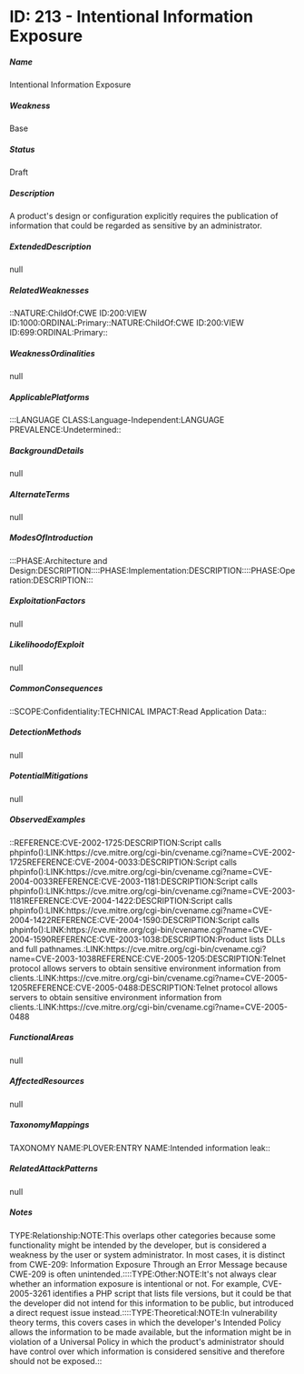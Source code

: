 # ID: 213 - Intentional Information Exposure
<h5>Name</h5>Intentional Information Exposure
<h5>Weakness</h5>Base
<h5>Status</h5>Draft
<h5>Description</h5>A product's design or configuration explicitly requires the publication of information that could be regarded as sensitive by an administrator.
<h5>ExtendedDescription</h5>null
<h5>RelatedWeaknesses</h5>::NATURE:ChildOf:CWE ID:200:VIEW ID:1000:ORDINAL:Primary::NATURE:ChildOf:CWE ID:200:VIEW ID:699:ORDINAL:Primary::
<h5>WeaknessOrdinalities</h5>null
<h5>ApplicablePlatforms</h5>:::LANGUAGE CLASS:Language-Independent:LANGUAGE PREVALENCE:Undetermined::
<h5>BackgroundDetails</h5>null
<h5>AlternateTerms</h5>null
<h5>ModesOfIntroduction</h5>:::PHASE:Architecture and Design:DESCRIPTION::::PHASE:Implementation:DESCRIPTION::::PHASE:Operation:DESCRIPTION:::
<h5>ExploitationFactors</h5>null
<h5>LikelihoodofExploit</h5>null
<h5>CommonConsequences</h5>::SCOPE:Confidentiality:TECHNICAL IMPACT:Read Application Data::
<h5>DetectionMethods</h5>null
<h5>PotentialMitigations</h5>null
<h5>ObservedExamples</h5>::REFERENCE:CVE-2002-1725:DESCRIPTION:Script calls phpinfo():LINK:https://cve.mitre.org/cgi-bin/cvename.cgi?name=CVE-2002-1725REFERENCE:CVE-2004-0033:DESCRIPTION:Script calls phpinfo():LINK:https://cve.mitre.org/cgi-bin/cvename.cgi?name=CVE-2004-0033REFERENCE:CVE-2003-1181:DESCRIPTION:Script calls phpinfo():LINK:https://cve.mitre.org/cgi-bin/cvename.cgi?name=CVE-2003-1181REFERENCE:CVE-2004-1422:DESCRIPTION:Script calls phpinfo():LINK:https://cve.mitre.org/cgi-bin/cvename.cgi?name=CVE-2004-1422REFERENCE:CVE-2004-1590:DESCRIPTION:Script calls phpinfo():LINK:https://cve.mitre.org/cgi-bin/cvename.cgi?name=CVE-2004-1590REFERENCE:CVE-2003-1038:DESCRIPTION:Product lists DLLs and full pathnames.:LINK:https://cve.mitre.org/cgi-bin/cvename.cgi?name=CVE-2003-1038REFERENCE:CVE-2005-1205:DESCRIPTION:Telnet protocol allows servers to obtain sensitive environment information from clients.:LINK:https://cve.mitre.org/cgi-bin/cvename.cgi?name=CVE-2005-1205REFERENCE:CVE-2005-0488:DESCRIPTION:Telnet protocol allows servers to obtain sensitive environment information from clients.:LINK:https://cve.mitre.org/cgi-bin/cvename.cgi?name=CVE-2005-0488
<h5>FunctionalAreas</h5>null
<h5>AffectedResources</h5>null
<h5>TaxonomyMappings</h5>TAXONOMY NAME:PLOVER:ENTRY NAME:Intended information leak::
<h5>RelatedAttackPatterns</h5>null
<h5>Notes</h5>TYPE:Relationship:NOTE:This overlaps other categories because some functionality might be intended by the developer, but is considered a weakness by the user or system administrator. In most cases, it is distinct from CWE-209: Information Exposure Through an Error Message because CWE-209 is often unintended.::::TYPE:Other:NOTE:It's not always clear whether an information exposure is intentional or not. For example, CVE-2005-3261 identifies a PHP script that lists file versions, but it could be that the developer did not intend for this information to be public, but introduced a direct request issue instead.::::TYPE:Theoretical:NOTE:In vulnerability theory terms, this covers cases in which the developer's Intended Policy allows the information to be made available, but the information might be in violation of a Universal Policy in which the product's administrator should have control over which information is considered sensitive and therefore should not be exposed.::

